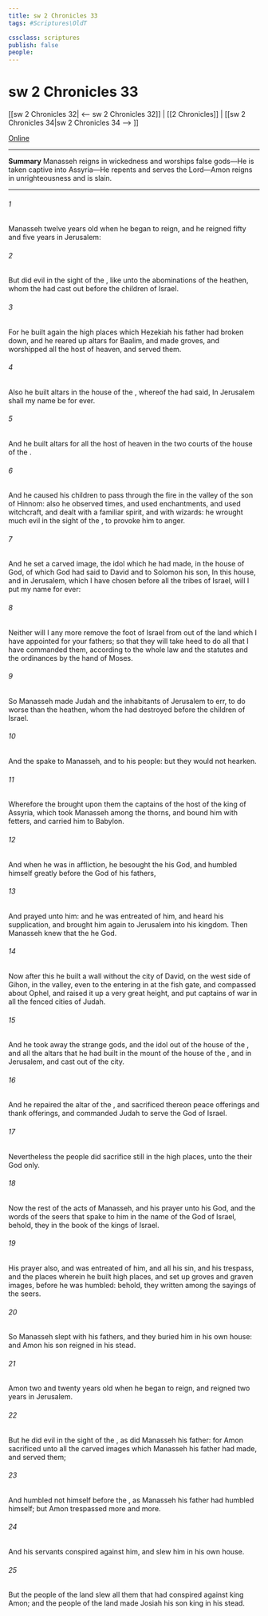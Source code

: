 ```yaml
---
title: sw 2 Chronicles 33
tags: #Scriptures\OldT

cssclass: scriptures
publish: false
people:
---
```


# sw 2 Chronicles 33
[[sw 2 Chronicles 32| <-- sw 2 Chronicles 32]] | [[2 Chronicles]] | [[sw 2 Chronicles 34|sw 2 Chronicles 34 --> ]]

[Online](https://churchofjesuschrist.org/study/scriptures/ot/2-chr/33?lang=eng)

---
__Summary__
Manasseh reigns in wickedness and worships false gods—He is taken captive into Assyria—He repents and serves the Lord—Amon reigns in unrighteousness and is slain.

---
###### 1 
Manasseh  twelve years old when he began to reign, and he reigned fifty and five years in Jerusalem:

###### 2 
But did  evil in the sight of the , like unto the abominations of the heathen, whom the  had cast out before the children of Israel.

###### 3 
For he built again the high places which Hezekiah his father had broken down, and he reared up altars for Baalim, and made groves, and worshipped all the host of heaven, and served them.

###### 4 
Also he built altars in the house of the , whereof the  had said, In Jerusalem shall my name be for ever.

###### 5 
And he built altars for all the host of heaven in the two courts of the house of the .

###### 6 
And he caused his children to pass through the fire in the valley of the son of Hinnom: also he observed times, and used enchantments, and used witchcraft, and dealt with a familiar spirit, and with wizards: he wrought much evil in the sight of the , to provoke him to anger.

###### 7 
And he set a carved image, the idol which he had made, in the house of God, of which God had said to David and to Solomon his son, In this house, and in Jerusalem, which I have chosen before all the tribes of Israel, will I put my name for ever:

###### 8 
Neither will I any more remove the foot of Israel from out of the land which I have appointed for your fathers; so that they will take heed to do all that I have commanded them, according to the whole law and the statutes and the ordinances by the hand of Moses.

###### 9 
So Manasseh made Judah and the inhabitants of Jerusalem to err,  to do worse than the heathen, whom the  had destroyed before the children of Israel.

###### 10 
And the  spake to Manasseh, and to his people: but they would not hearken.

###### 11 
Wherefore the  brought upon them the captains of the host of the king of Assyria, which took Manasseh among the thorns, and bound him with fetters, and carried him to Babylon.

###### 12 
And when he was in affliction, he besought the  his God, and humbled himself greatly before the God of his fathers,

###### 13 
And prayed unto him: and he was entreated of him, and heard his supplication, and brought him again to Jerusalem into his kingdom. Then Manasseh knew that the  he  God.

###### 14 
Now after this he built a wall without the city of David, on the west side of Gihon, in the valley, even to the entering in at the fish gate, and compassed about Ophel, and raised it up a very great height, and put captains of war in all the fenced cities of Judah.

###### 15 
And he took away the strange gods, and the idol out of the house of the , and all the altars that he had built in the mount of the house of the , and in Jerusalem, and cast  out of the city.

###### 16 
And he repaired the altar of the , and sacrificed thereon peace offerings and thank offerings, and commanded Judah to serve the  God of Israel.

###### 17 
Nevertheless the people did sacrifice still in the high places,  unto the  their God only.

###### 18 
Now the rest of the acts of Manasseh, and his prayer unto his God, and the words of the seers that spake to him in the name of the  God of Israel, behold, they  in the book of the kings of Israel.

###### 19 
His prayer also, and  was entreated of him, and all his sin, and his trespass, and the places wherein he built high places, and set up groves and graven images, before he was humbled: behold, they  written among the sayings of the seers.

###### 20 
So Manasseh slept with his fathers, and they buried him in his own house: and Amon his son reigned in his stead.

###### 21 
Amon  two and twenty years old when he began to reign, and reigned two years in Jerusalem.

###### 22 
But he did  evil in the sight of the , as did Manasseh his father: for Amon sacrificed unto all the carved images which Manasseh his father had made, and served them;

###### 23 
And humbled not himself before the , as Manasseh his father had humbled himself; but Amon trespassed more and more.

###### 24 
And his servants conspired against him, and slew him in his own house.

###### 25 
But the people of the land slew all them that had conspired against king Amon; and the people of the land made Josiah his son king in his stead.

